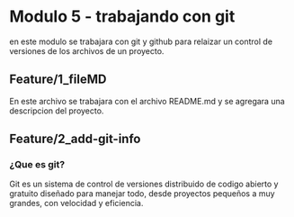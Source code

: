 # Modulo 5 - trabajando con git

en este modulo se trabajara con git y github para relaizar un control
de versiones de los archivos de un proyecto.

## Feature/1_fileMD
En este archivo se trabajara con el archivo README.md y se agregara una descripcion del proyecto.

## Feature/2_add-git-info

### ¿Que es git?
Git es un sistema de control de versiones distribuido de codigo abierto y gratuito diseñado para manejar todo, desde proyectos pequeños a muy grandes, con velocidad y eficiencia.